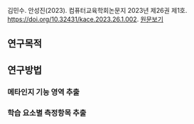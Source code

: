 김민수. 안성진(2023). 컴퓨터교육학회논문지 2023년 제26권 제1호. https://doi.org/10.32431/kace.2023.26.1.002. [원문보기](attachments/프로그래밍%20교육에서%20메타인지%20기반의%20학습%20내용%20측정%20항목%20연구.pdf)
## 연구목적
## 연구방법
### 메타인지 기능 영역 추출
### 학습 요소별 측정항목 추출